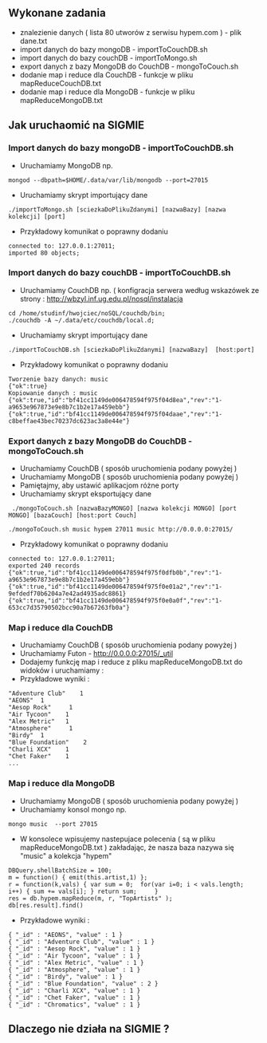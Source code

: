 ## Wykonane zadania 

- znalezienie danych ( lista 80 utworów z serwisu hypem.com ) - plik dane.txt
- import danych do bazy mongoDB -  importToCouchDB.sh
- import danych do bazy couchDB -  importToMongo.sh
- export danych z bazy MongoDB do CouchDB  -   mongoToCouch.sh   
- dodanie map i reduce dla CouchDB - funkcje w pliku mapReduceCouchDB.txt
- dodanie map i reduce dla MongoDB - funkcje w pliku mapReduceMongoDB.txt


## Jak uruchaomić na SIGMIE

### Import danych do bazy mongoDB - importToCouchDB.sh
- Uruchamiamy MongoDB np. 

```
mongod --dbpath=$HOME/.data/var/lib/mongodb --port=27015 
```
- Uruchamiamy skrypt importujący dane

```
./importToMongo.sh [sciezkaDoPlikuZdanymi] [nazwaBazy] [nazwa kolekcji] [port]
```
- Przykładowy komunikat o poprawny dodaniu

```
connected to: 127.0.0.1:27011;
imported 80 objects;
```

### Import danych do bazy couchDB - importToCouchDB.sh
- Uruchamiamy CouchDB np. ( konfigracja serwera według wskazówek ze strony : http://wbzyl.inf.ug.edu.pl/nosql/instalacja

```
cd /home/studinf/hwojciec/noSQL/couchdb/bin;
./couchdb -A ~/.data/etc/couchdb/local.d;
```

- Uruchamiamy skrypt importujący dane

```
./importToCouchDB.sh [sciezkaDoPlikuZdanymi] [nazwaBazy]  [host:port]
```

- Przykładowy komunikat o poprawny dodaniu

```
Tworzenie bazy danych: music
{"ok":true}
Kopiowanie danych : music
{"ok":true,"id":"bf41cc1149de006478594f975f04d8ea","rev":"1-a9653e967873e9e8b7c1b2e17a459ebb"}
{"ok":true,"id":"bf41cc1149de006478594f975f04daae","rev":"1-c8beffae43bec70237dc623ac3a8e44e"}
```


### Export danych z bazy MongoDB do CouchDB  - mongoToCouch.sh  

- Uruchamiamy CouchDB ( sposób uruchomienia podany powyżej )
- Uruchamiamy MongoDB ( sposób uruchomienia podany powyżej )
- Pamiętajmy, aby ustawić aplikacjom różne porty
- Uruchamiamy skrypt eksportujący dane

```
 ./mongoToCouch.sh [nazwaBazyMONGO] [nazwa kolekcji MONGO] [port MONGO] [bazaCouch] [host:port Couch]
```

```
./mongoToCouch.sh music hypem 27011 music http://0.0.0.0:27015/
```


- Przykładowy komunikat o poprawny dodaniu
 
``` 
connected to: 127.0.0.1:27011;
exported 240 records
{"ok":true,"id":"bf41cc1149de006478594f975f0dfb0b","rev":"1-a9653e967873e9e8b7c1b2e17a459ebb"}
{"ok":true,"id":"bf41cc1149de006478594f975f0e01a2","rev":"1-9efdedf70b6204a7e42ad4935adc8861}
{"ok":true,"id":"bf41cc1149de006478594f975f0e0a0f","rev":"1-653cc7d35790502bcc90a7b67263fb0a"}
```

### Map i reduce dla CouchDB
- Uruchamiamy CouchDB ( sposób uruchomienia podany powyżej )
- Uruchamiamy Futon - http://0.0.0.0:27015/_util
- Dodajemy funkcję map i reduce z pliku  mapReduceMongoDB.txt do widoków i uruchamiamy :
- Przykładowe wyniki : 

```
"Adventure Club"	1
"AEONS"	 1
"Aesop Rock"	 1
"Air Tycoon"	1
"Alex Metric"	1
"Atmosphere"	 1
"Birdy"	 1
"Blue Foundation"	 2
"Charli XCX"	1
"Chet Faker"	1
...
```

### Map i reduce dla MongoDB

- Uruchamiamy MongoDB ( sposób uruchomienia podany powyżej )
- Uruchamiamy konsol mongo np.
```
mongo music  --port 27015
```
- W konsolece wpisujemy nastepujace polecenia ( są w pliku mapReduceMongoDB.txt ) zakładając, że nasza baza nazywa się "music" a kolekcja "hypem"

```
DBQuery.shellBatchSize = 100;
m = function() { emit(this.artist,1) };
r = function(k,vals) { var sum = 0;  for(var i=0; i < vals.length; i++) { sum += vals[i]; } return sum;     }
res = db.hypem.mapReduce(m, r, "TopArtists" );
db[res.result].find()
```
- Przykładowe wyniki : 

```
{ "_id" : "AEONS", "value" : 1 }
{ "_id" : "Adventure Club", "value" : 1 }
{ "_id" : "Aesop Rock", "value" : 1 }
{ "_id" : "Air Tycoon", "value" : 1 }
{ "_id" : "Alex Metric", "value" : 1 }
{ "_id" : "Atmosphere", "value" : 1 }
{ "_id" : "Birdy", "value" : 1 }
{ "_id" : "Blue Foundation", "value" : 2 }
{ "_id" : "Charli XCX", "value" : 1 }
{ "_id" : "Chet Faker", "value" : 1 }
{ "_id" : "Chromatics", "value" : 1 }
```


## Dlaczego nie działa na SIGMIE ?
